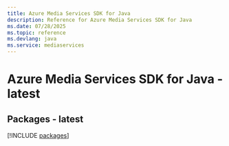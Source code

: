 ```yaml
---
title: Azure Media Services SDK for Java
description: Reference for Azure Media Services SDK for Java
ms.date: 07/28/2025
ms.topic: reference
ms.devlang: java
ms.service: mediaservices
---
```

# Azure Media Services SDK for Java - latest
## Packages - latest
[!INCLUDE [packages](media-services-index.md)]
